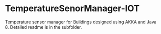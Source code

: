 # TemperatureSenorManager-IOT
Temperature sensor manager for Buildings designed using AKKA and Java 8.
 Detailed readme is in the subfolder.
